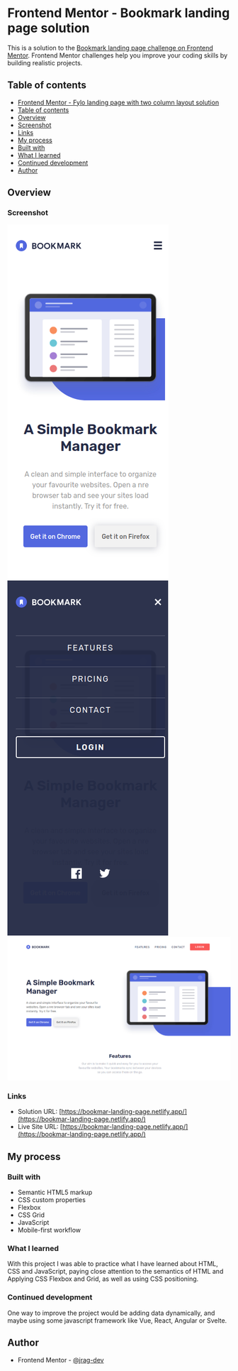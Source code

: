 # Frontend Mentor - Bookmark landing page solution

This is a solution to the [Bookmark landing page challenge on Frontend Mentor](https://www.frontendmentor.io/challenges/bookmark-landing-page-5d0b588a9edda32581d29158). Frontend Mentor challenges help you improve your coding skills by building realistic projects.

## Table of contents

- [Frontend Mentor - Fylo landing page with two column layout solution](https://www.frontendmentor.io/challenges/bookmark-landing-page-5d0b588a9edda32581d29158)
- [Table of contents](#table-of-contents)
- [Overview](#overview)
- [Screenshot](#screenshot)
- [Links](#links)
- [My process](#my-process)
- [Built with](#built-with)
- [What I learned](#what-i-learned)
- [Continued development](#continued-development)
- [Author](#author)

## Overview

### Screenshot

![Mobile](./assets/readme-img/mobile.png)
![Mobile](./assets/readme-img/mobile-menu.png)
![Desktop](./assets/readme-img/desktop.png)


### Links

- Solution URL: [https://bookmar-landing-page.netlify.app/](https://bookmar-landing-page.netlify.app/)
- Live Site URL: [https://bookmar-landing-page.netlify.app/](https://bookmar-landing-page.netlify.app/)

## My process

### Built with

- Semantic HTML5 markup
- CSS custom properties
- Flexbox
- CSS Grid
- JavaScript
- Mobile-first workflow

### What I learned

With this project I was able to practice what I have learned about HTML, CSS and JavaScript, paying close attention to the semantics of HTML and Applying CSS Flexbox and Grid, as well as using CSS positioning.

### Continued development

One way to improve the project would be adding data dynamically, and maybe using some javascript framework like Vue, React, Angular or Svelte.

## Author

- Frontend Mentor - [@jrag-dev](https://www.frontendmentor.io/profile/jrag-dev)